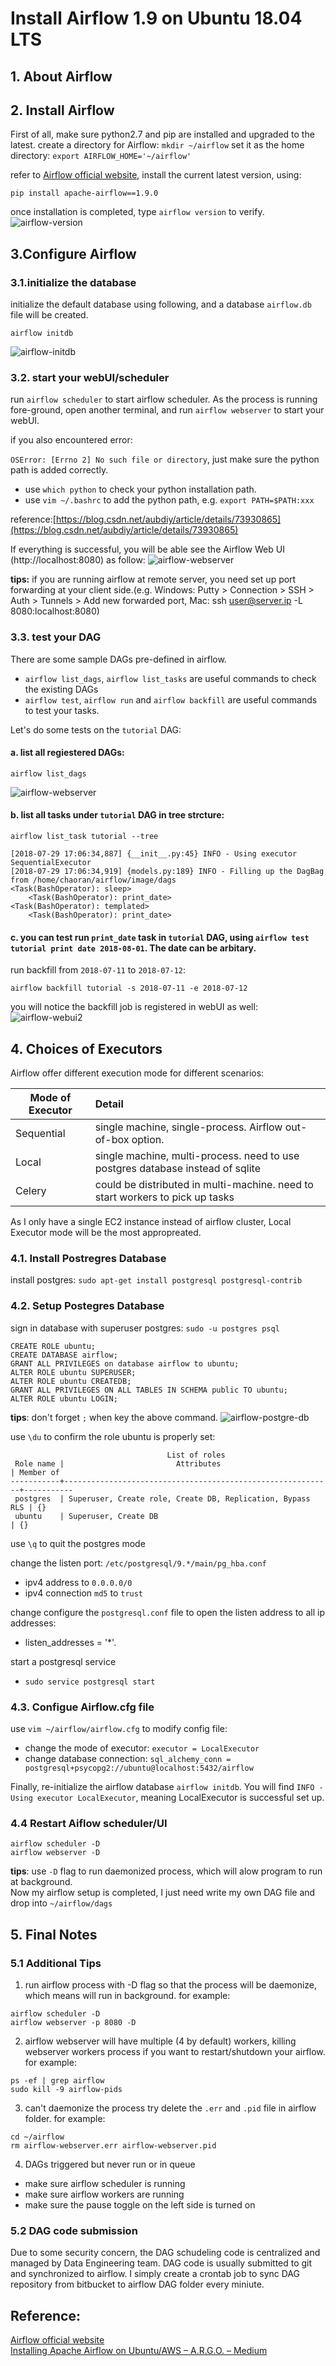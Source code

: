 # Install Airflow 1.9 on Ubuntu 18.04 LTS

## 1. About Airflow

## 2. Install Airflow

First of all, make sure python2.7 and pip are installed and upgraded to the latest.
create a directory for Airflow: `mkdir ~/airflow`
set it as the home directory: `export AIRFLOW_HOME='~/airflow'`

refer to [Airflow official website](https://airflow.apache.org/installation.html), install the current latest version, using:
```
pip install apache-airflow==1.9.0
```

once installation is completed, type `airflow version` to verify.
![airflow-version](https://github.com/6chaoran/data-story/raw/master/data-tools/airflow/image/airflow-version.png)

## 3.Configure Airflow

### 3.1.initialize the database

initialize the default database using following, and a database `airflow.db` file will be created.

```
airflow initdb
```

![airflow-initdb](https://github.com/6chaoran/data-story/raw/master/data-tools/airflow/image/airflow-initdb.png)

### 3.2. start your webUI/scheduler

run `airflow scheduler` to start airflow scheduler.
As the process is running fore-ground, open another terminal, and run `airflow webserver` to start your webUI.

if you also encountered error:

`OSError: [Errno 2] No such file or directory`, just make sure the python path is added correctly.

* use `which python` to check your python installation path.
* use `vim ~/.bashrc` to add the python path, e.g. `export PATH=$PATH:xxx`

reference:[https://blog.csdn.net/aubdiy/article/details/73930865](https://blog.csdn.net/aubdiy/article/details/73930865)

If everything is successful, you will be able see the Airflow Web UI (http://localhost:8080) as follow:
![airflow-webserver](https://github.com/6chaoran/data-story/raw/master/data-tools/airflow/image/airflow-webui.png)

__tips:__ if you are running airflow at remote server, you need set up port forwarding at your client side.(e.g. Windows: Putty > Connection > SSH > Auth > Tunnels > Add new forwarded port, Mac: ssh user@server.ip -L 8080:localhost:8080)

### 3.3. test your DAG
There are some sample DAGs pre-defined in airflow. 

* `airflow list_dags`, `airflow list_tasks` are useful commands to check the existing DAGs
* `airflow test`, `airflow run` and `airflow backfill` are useful commands to test your tasks.

Let's do some tests on the `tutorial` DAG:

#### a. list all regiestered DAGs:

```
airflow list_dags
``` 
![airflow-webserver](https://github.com/6chaoran/data-story/raw/master/data-tools/airflow/image/airflow-listdags.png)

#### b. list all tasks under `tutorial` DAG in tree strcture:

```
airflow list_task tutorial --tree
```
```
[2018-07-29 17:06:34,887] {__init__.py:45} INFO - Using executor SequentialExecutor
[2018-07-29 17:06:34,919] {models.py:189} INFO - Filling up the DagBag from /home/chaoran/airflow/image/dags
<Task(BashOperator): sleep>
    <Task(BashOperator): print_date>
<Task(BashOperator): templated>
    <Task(BashOperator): print_date>
```
#### c. you can test run `print_date` task in `tutorial` DAG, using `airflow test tutorial print date 2018-08-01`. The date can be arbitary.

run backfill from `2018-07-11` to `2018-07-12`:
```
airflow backfill tutorial -s 2018-07-11 -e 2018-07-12
```
you will notice the backfill job is registered in webUI as well:
![airflow-webui2](https://github.com/6chaoran/data-story/raw/master/data-tools/airflow/image/airflow-webui2.png)

## 4. Choices of Executors


Airflow offer different execution mode for different scenarios:

|Mode of Executor | Detail |
|-----------------|:-------|
|Sequential|single machine, single-process. Airflow out-of-box option.|
|Local|single machine, multi-process. need to use postgres database instead of sqlite|
|Celery|could be distributed in multi-machine. need to start workers to pick up tasks|

As I only have a single EC2 instance instead of airflow cluster, Local Executor mode will be the most appropreated.

### 4.1. Install Postregres Database

install postgres: `sudo apt-get install postgresql postgresql-contrib`


### 4.2. Setup Postegres Database

sign in database with superuser postgres: `sudo -u postgres psql`

```
CREATE ROLE ubuntu;
CREATE DATABASE airflow;
GRANT ALL PRIVILEGES on database airflow to ubuntu;
ALTER ROLE ubuntu SUPERUSER;
ALTER ROLE ubuntu CREATEDB;
GRANT ALL PRIVILEGES ON ALL TABLES IN SCHEMA public TO ubuntu;
ALTER ROLE ubuntu LOGIN;
```
__tips__: don't forget `;` when key the above command.
![airflow-postgre-db](https://github.com/6chaoran/data-story/raw/master/data-tools/airflow/image/airflow-postgres-db.png)

use `\du` to confirm the role ubuntu is properly set:

```
                                   List of roles
 Role name |                         Attributes                         | Member of 
-----------+------------------------------------------------------------+-----------
 postgres  | Superuser, Create role, Create DB, Replication, Bypass RLS | {}
 ubuntu    | Superuser, Create DB                                       | {}
```

use `\q` to quit the postgres mode

change the listen port: `/etc/postgresql/9.*/main/pg_hba.conf`

* ipv4 address to `0.0.0.0/0`
* ipv4 connection `md5` to `trust`

change configure the `postgresql.conf` file to open the listen address to all ip addresses:

* listen_addresses = '*'.

start a postgresql service

* `sudo service postgresql start`

### 4.3. Configue Airflow.cfg file

use `vim ~/airflow/airflow.cfg` to modify config file:

* change the mode of executor: `executor = LocalExecutor`
* change database connection: `sql_alchemy_conn = postgresql+psycopg2://ubuntu@localhost:5432/airflow`

Finally, re-initialize the airflow database `airflow initdb`. You will find `INFO - Using executor LocalExecutor`, meaning LocalExecutor is successful set up.

### 4.4 Restart Aiflow scheduler/UI

```
airflow scheduler -D
airflow webserver -D
```
__tips__: use `-D` flag to run daemonized process, which will alow program to run at background.   
Now my airflow setup is completed, I just need write my own DAG file and drop into `~/airflow/dags`

## 5. Final Notes

### 5.1 Additional Tips

1) run airflow process with -D flag so that the process will be daemonize, which means will run in background. for example:
```
airflow scheduler -D
airflow webserver -p 8080 -D
```

2) airflow webserver will have multiple (4 by default) workers, killing webserver workers process if you want to restart/shutdown your airflow. for example:
```
ps -ef | grep airflow
sudo kill -9 airflow-pids
```

3) can't daemonize the process
try delete the `.err` and `.pid` file in airflow folder. for example:
```
cd ~/airflow
rm airflow-webserver.err airflow-webserver.pid
```

4) DAGs triggered but never run or in queue
* make sure airflow scheduler is running
* make sure airflow workers are running
* make sure the pause toggle on the left side is turned on

### 5.2 DAG code submission
Due to some security concern, the DAG schudeling code is centralized and managed by Data Engineering team. 
DAG code is usually submitted to git and synchronized to airflow.
I simply create a crontab job to sync DAG repository from bitbucket to airflow DAG folder every miniute.


## Reference:
[Airflow official website](https://airflow.apache.org/installation.html)    
[Installing Apache Airflow on Ubuntu/AWS – A.R.G.O. – Medium](https://medium.com/a-r-g-o/installing-apache-airflow-on-ubuntu-aws-6ebac15db211)
